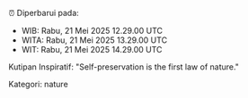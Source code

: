 ⏰ Diperbarui pada:
- WIB: Rabu, 21 Mei 2025 12.29.00 UTC
- WITA: Rabu, 21 Mei 2025 13.29.00 UTC
- WIT: Rabu, 21 Mei 2025 14.29.00 UTC

Kutipan Inspiratif:
"Self-preservation is the first law of nature."


Kategori: nature

